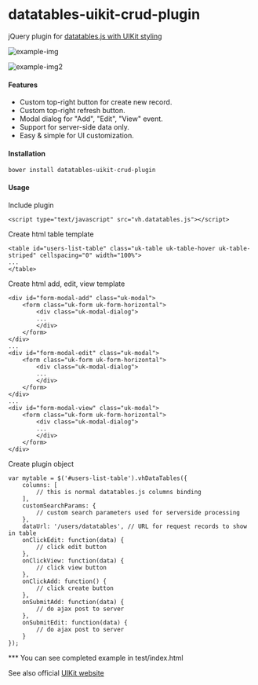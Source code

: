 # datatables-uikit-crud-plugin

jQuery plugin for [datatables.js with UIKit styling](https://datatables.net/examples/styling/uikit.html) 

![example-img](https://www.dropbox.com/s/9t2dc1orkdwiy76/datatables-uikit-add2.png)


![example-img2](https://www.dropbox.com/s/6ee38026x77d28i/datatables-uikit-add.png)

#### Features
  * Custom top-right button for create new record.
  * Custom top-right refresh button.
  * Modal dialog for "Add", "Edit", "View" event.
  * Support for server-side data only.
  * Easy & simple for UI customization.
  
#### Installation
```
bower install datatables-uikit-crud-plugin
```

#### Usage
Include plugin
```
<script type="text/javascript" src="vh.datatables.js"></script>
```  

Create html table template
```  
<table id="users-list-table" class="uk-table uk-table-hover uk-table-striped" cellspacing="0" width="100%">
...
</table>
```  

Create html add, edit, view template
```  
<div id="form-modal-add" class="uk-modal">
	<form class="uk-form uk-form-horizontal">
    	<div class="uk-modal-dialog">
		...
		</div>
    </form>
</div>
...
<div id="form-modal-edit" class="uk-modal">
	<form class="uk-form uk-form-horizontal">
		<div class="uk-modal-dialog">
        ...     
		</div>
    </form>
</div>
...
<div id="form-modal-view" class="uk-modal">
	<form class="uk-form uk-form-horizontal">
       	<div class="uk-modal-dialog">
    	...              
   		</div>
	</form>
</div>
```  

Create plugin object
```
var mytable = $('#users-list-table').vhDataTables({
    columns: [ 
    	// this is normal datatables.js columns binding 
    ],
    customSearchParams: { 
    	// custom search parameters used for serverside processing
    },
    dataUrl: '/users/datatables', // URL for request records to show in table
    onClickEdit: function(data) {
        // click edit button
    },
    onClickView: function(data) {
        // click view button
    },
    onClickAdd: function() {
        // click create button
    },
    onSubmitAdd: function(data) {
        // do ajax post to server
    },
    onSubmitEdit: function(data) {
        // do ajax post to server
    }
});
```

*** You can see completed example in test/index.html

See also official [UIKit website](http://getuikit.com/)

